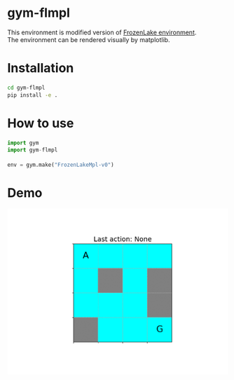 # gym-flmpl
This environment is modified version of [FrozenLake environment](https://github.com/openai/gym/blob/master/gym/envs/toy_text/frozen_lake.py).  
The environment can be rendered visually by matplotlib.

# Installation
```bash
cd gym-flmpl
pip install -e .
```

# How to use
```python
import gym
import gym-flmpl

env = gym.make("FrozenLakeMpl-v0")
```

# Demo
![Demo](assets/anim.gif)
